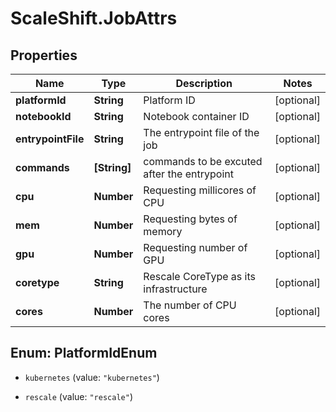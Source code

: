 # ScaleShift.JobAttrs

## Properties
Name | Type | Description | Notes
------------ | ------------- | ------------- | -------------
**platformId** | **String** | Platform ID | [optional] 
**notebookId** | **String** | Notebook container ID | [optional] 
**entrypointFile** | **String** | The entrypoint file of the job | [optional] 
**commands** | **[String]** | commands to be excuted after the entrypoint | [optional] 
**cpu** | **Number** | Requesting millicores of CPU | [optional] 
**mem** | **Number** | Requesting bytes of memory | [optional] 
**gpu** | **Number** | Requesting number of GPU | [optional] 
**coretype** | **String** | Rescale CoreType as its infrastructure | [optional] 
**cores** | **Number** | The number of CPU cores | [optional] 


<a name="PlatformIdEnum"></a>
## Enum: PlatformIdEnum


* `kubernetes` (value: `"kubernetes"`)

* `rescale` (value: `"rescale"`)




